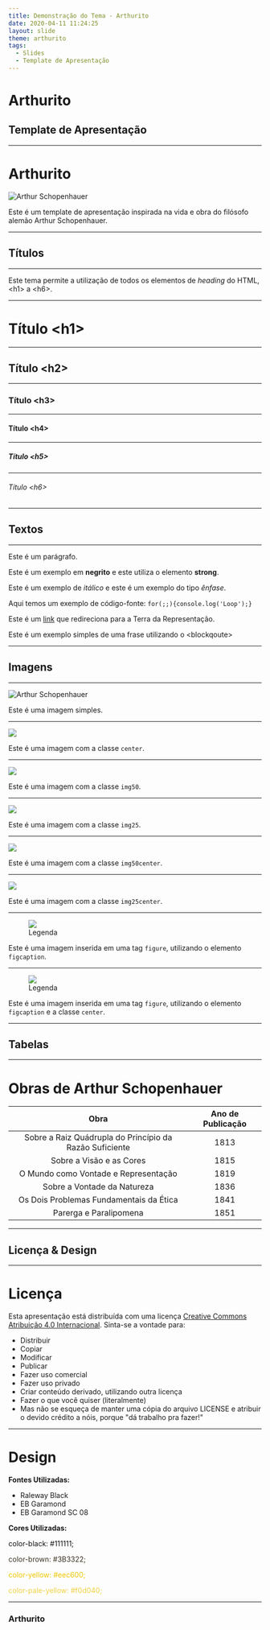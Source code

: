 ```yaml
---
title: Demonstração do Tema - Arthurito
date: 2020-04-11 11:24:25
layout: slide
theme: arthurito
tags:
  - Slides
  - Template de Apresentação
---
```


# Arthurito
## Template de Apresentação

---

# Arthurito

![Arthur Schopenhauer](../../../../src/themes/arthurito/schopenhauer.png)

Este é um template de apresentação inspirada na vida e obra do filósofo alemão Arthur Schopenhauer.

---

## Títulos

---

Este tema permite a utilização de todos os elementos de *heading* do HTML, &lt;h1&gt; a &lt;h6&gt;.

---

# Título &lt;h1&gt;

***

## Título &lt;h2&gt;

***

### Título &lt;h3&gt;

***

#### Título &lt;h4&gt;

***

##### Título &lt;h5&gt;

***

###### Título &lt;h6&gt;

---

## Textos

---

Este é um parágrafo.

Este é um exemplo em <b>negrito</b> e este utiliza o elemento <strong>strong</strong>.

Este é um exemplo de <i>itálico</i> e este é um exemplo do tipo <em>ênfase</em>.

Aqui temos um exemplo de código-fonte: <code>for(;;){console.log('Loop');} </code>

Este é um [link](#) que redireciona para a Terra da Representação.

<blockqoute>Este é um exemplo simples de uma frase utilizando o &lt;blockqoute&gt;</blockquote>

---

## Imagens 

---

![Arthur Schopenhauer](../../../../src/themes/arthurito/schopenhauer.png)

Este é uma imagem simples.


***

<img src="../../../../src/themes/arthurito/schopenhauer.png" class="center"/>

Este é uma imagem com a classe `center`.

***

<img src="../../../../src/themes/arthurito/schopenhauer.png" class="img50"/>

Este é uma imagem com a classe `img50`.

***

<img src="../../../../src/themes/arthurito/schopenhauer.png" class="img25"/>

Este é uma imagem com a classe `img25`.

***

<img src="../../../../src/themes/arthurito/schopenhauer.png" class="img50center"/>

Este é uma imagem com a classe `img50center`.

***

<img src="../../../../src/themes/arthurito/schopenhauer.png" class="img25center"/>

Este é uma imagem com a classe `img25center`.

---

<figure>
  <img src="../../../../src/themes/arthurito/schopenhauer.png"/>
  <figcaption>Legenda</figcaption>
</figure>

Este é uma imagem inserida em uma tag `figure`, utilizando o elemento `figcaption`.

***

<figure class="center">
  <img src="../../../../src/themes/arthurito/schopenhauer.png"/>
  <figcaption>Legenda</figcaption>
</figure>

Este é uma imagem inserida em uma tag `figure`, utilizando o elemento `figcaption` e a classe `center`.

---

## Tabelas

---

# Obras de Arthur Schopenhauer

|                           Obra                          | Ano de Publicação |
|:-------------------------------------------------------:|:-----------------:|
| Sobre a Raiz Quádrupla do Princípio da Razão Suficiente |        1813       |
|                 Sobre a Visão e as Cores                |        1815       |
|           O Mundo como Vontade e Representação          |        1819       |
|               Sobre a Vontade da Natureza               |        1836       |
|         Os Dois Problemas Fundamentais da Ética         |        1841       |
|                  Parerga e Paralipomena                 |        1851       |

---

## Licença & Design

---

# Licença

Esta apresentação está distribuída com uma licença [Creative Commons Atribuição 4.0 Internacional](https://creativecommons.org/licenses/by/4.0/). Sinta-se a vontade para:

- Distribuir
- Copiar
- Modificar
- Publicar
- Fazer uso comercial
- Fazer uso privado
- Criar conteúdo derivado, utilizando outra licença
- Fazer o que você quiser (literalmente)
- Mas não se esqueça de manter uma cópia do arquivo LICENSE e atribuir o devido crédito a nóis, porque "dá trabalho pra fazer!"

---

# Design

**Fontes Utilizadas:**

- Raleway Black
- EB Garamond
- EB Garamond SC 08

**Cores Utilizadas:**

<p style="color:#111111;">color-black:       #111111;</p>
<p style="color:#3B3322;">color-brown:       #3B3322;</p>
<p style="color:#eec600;">color-yellow:      #eec600;</p>
<p style="color:#f0d040;">color-pale-yellow: #f0d040;</p>

---

### Arthurito